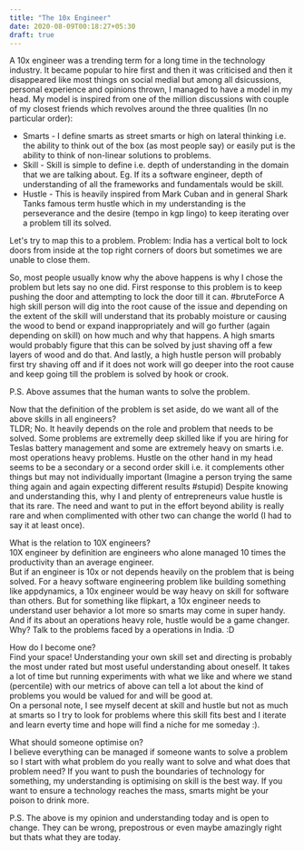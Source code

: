 ```yaml
---
title: "The 10x Engineer"
date: 2020-08-09T00:18:27+05:30
draft: true
---
```


A 10x engineer was a trending term for a long time in the technology industry. It became popular to hire first and then it was criticised and then it disappeared like most things on social medial but among all dsicussions, personal experience and opinions thrown, I managed to have a model in my head. My model is inspired from one of the million discussions with couple of my closest friends which revolves around the three qualities (In no particular order):
- Smarts - I define smarts as street smarts or high on lateral thinking i.e. the ability to think out of the box (as most people say) or easily put is the ability to think of non-linear solutions to problems.
- Skill - Skill is simple to define i.e. depth of understanding in the domain that we are talking about. Eg. If its a software engineer, depth of understanding of all the frameworks and fundamentals would be skill.
- Hustle - This is heavily inspired from Mark Cuban and in general Shark Tanks famous term hustle which in my understanding is the perseverance and the desire (tempo in kgp lingo) to keep iterating over a problem till its solved.

Let's try to map this to a problem. 
Problem: India has a vertical bolt to lock doors from inside at the top right corners of doors but sometimes we are unable to close them.

So, most people usually know why the above happens is why I chose the problem but lets say no one did. First response to this problem is to keep pushing the door and attempting to lock the door till it can. #bruteForce
A high skill person will dig into the root cause of the issue and depending on the extent of the skill will understand that its probably moisture or causing the wood to bend or expand inappropriately and will go further (again depending on skill) on how much and why that happens. 
A high smarts would probably figure that this can be solved by just shaving off a few layers of wood and do that.
And lastly, a high hustle person will probably first try shaving off and if it does not work will go deeper into the root cause and keep going till the problem is solved by hook or crook. 

P.S. Above assumes that the human wants to solve the problem. 

Now that the definition of the problem is set aside, do we want all of the above skills in all engineers?  
TLDR; No.
It heavily depends on the role and problem that needs to be solved. Some problems are extremelly deep skilled like if you are hiring for Teslas battery management and some are extremely heavy on smarts i.e. most operations heavy problems. Hustle on the other hand in my head seems to be a secondary or a second order skill i.e. it complements other things but may not individually important (Imagine a person trying the same thing again and again expecting different results #stupid) Despite knowing and understanding this, why I and plenty of entrepreneurs value hustle is that its rare. The need and want to put in the effort beyond ability is really rare and when complimented with other two can change the world (I had to say it at least once). 

What is the relation to 10X engineers?  
10X engineer by definition are engineers who alone managed 10 times the productivity than an average engineer.  
But if an engineer is 10x or not depends heavily on the problem that is being solved. For a heavy software engineering problem like building something like appdynamics, a 10x engineer would be way heavy on skill for software than others. But for something like flipkart, a 10x engineer needs to understand user behavior a lot more so smarts may come in super handy. And if its about an operations heavy role, hustle would be a game changer. Why? Talk to the problems faced by a operations in India. :D

How do I become one?  
Find your space! Understanding your own skill set and directing is probably the most under rated but most useful understanding about oneself. It takes a lot of time but running experiments with what we like and where we stand (percentile) with our metrics of above can tell a lot about the kind of problems you would be valued for and will be good at.  
On a personal note, I see myself decent at skill and hustle but not as much at smarts so I try to look for problems where this skill fits best and I iterate and learn everty time and hope will find a niche for me someday :).

What should someone optimise on?  
I believe everything can be managed if someone wants to solve a problem so I start with what problem do you really want to solve and what does that problem need? If you want to push the boundaries of technology for something, my understanding is optimising on skill is the best way. If you want to ensure a technology reaches the mass, smarts might be your poison to drink more.

P.S. The above is my opinion and understanding today and is open to change. They can be wrong, prepostrous or even maybe amazingly right but thats what they are today.




